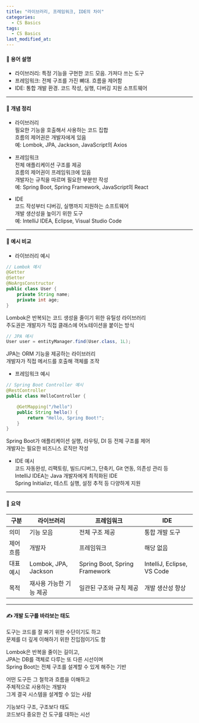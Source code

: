 ```yaml
---
title: "라이브러리, 프레임워크, IDE의 차이"
categories:
  - CS Basics
tags:
  - CS Basics
last_modified_at:
---
```

#### 📌 용어 설명
- 라이브러리: 특정 기능을 구현한 코드 모음. 가져다 쓰는 도구
- 프레임워크: 전체 구조를 가진 뼈대. 흐름을 제어함
- IDE: 통합 개발 환경. 코드 작성, 실행, 디버깅 지원 소프트웨어

---
#### 📌 개념 정리

- 라이브러리  
필요한 기능을 호출해서 사용하는 코드 집합  
흐름의 제어권은 개발자에게 있음  
예: Lombok, JPA, Jackson, JavaScript의 Axios

- 프레임워크  
전체 애플리케이션 구조를 제공  
흐름의 제어권이 프레임워크에 있음  
개발자는 규칙을 따르며 필요한 부분만 작성  
예: Spring Boot, Spring Framework, JavaScript의 React  

- IDE  
코드 작성부터 디버깅, 실행까지 지원하는 소프트웨어  
개발 생산성을 높이기 위한 도구  
예: IntelliJ IDEA, Eclipse, Visual Studio Code  

---  
#### 📌 예시 비교  

- 라이브러리 예시  
```java  
// Lombok 예시
@Getter
@Setter
@NoArgsConstructor
public class User {
    private String name;
    private int age;
}
```
Lombok은 반복되는 코드 생성을 줄이기 위한 유틸성 라이브러리  
주도권은 개발자가 직접 클래스에 어노테이션을 붙이는 방식

```java
// JPA 예시
User user = entityManager.find(User.class, 1L);
```
JPA는 ORM 기능을 제공하는 라이브러리  
개발자가 직접 메서드를 호출해 객체를 조작  

- 프레임워크 예시  
```java
// Spring Boot Controller 예시
@RestController
public class HelloController {

    @GetMapping("/hello")
    public String hello() {
        return "Hello, Spring Boot!";
    }
}
```
Spring Boot가 애플리케이션 실행, 라우팅, DI 등 전체 구조를 제어  
개발자는 필요한 비즈니스 로직만 작성  

- IDE 예시  
코드 자동완성, 리팩토링, 빌드/디버그, 단축키, Git 연동, 의존성 관리 등  
IntelliJ IDEA는 Java 개발자에게 최적화된 IDE  
Spring Initializr, 테스트 실행, 설정 추적 등 다양하게 지원

---
#### 📌 요약

| 구분         | 라이브러리                          | 프레임워크                          | IDE                                  |
|--------------|-------------------------------------|-------------------------------------|--------------------------------------|
| 의미         | 기능 모음                           | 전체 구조 제공                      | 통합 개발 도구                      |
| 제어 흐름     | 개발자                              | 프레임워크                          | 해당 없음                           |
| 대표 예시     | Lombok, JPA, Jackson                | Spring Boot, Spring Framework       | IntelliJ, Eclipse, VS Code          |
| 목적         | 재사용 가능한 기능 제공             | 일관된 구조와 규칙 제공             | 개발 생산성 향상                    |

---
#### ✍ 개발 도구를 바라보는 태도

도구는 코드를 잘 짜기 위한 수단이기도 하고  
문제를 더 깊게 이해하기 위한 진입점이기도 함  

Lombok은 반복을 줄이는 길이고,  
JPA는 DB를 객체로 다루는 또 다른 시선이며  
Spring Boot는 전체 구조를 설계할 수 있게 해주는 기반  

어떤 도구든 그 철학과 흐름을 이해하고  
주체적으로 사용하는 개발자  
그게 결국 시스템을 설계할 수 있는 사람

기능보다 구조, 구조보다 태도  
코드보다 중요한 건 도구를 대하는 시선
